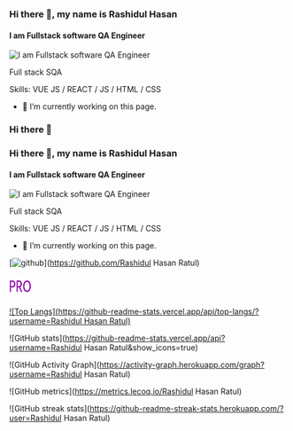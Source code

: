 ### Hi there 👋, my name is Rashidul Hasan
#### I am Fullstack software QA Engineer
![I am Fullstack software QA Engineer](https://arturssmirnovs.github.io/github-profile-readme-generator/images/banner.png)

Full stack SQA

Skills: VUE JS / REACT / JS / HTML / CSS

- 🔭 I’m currently working on this page. 







### Hi there 👋

<!--
**RashidulHasanRatul/RashidulHasanRatul** is a ✨ _special_ ✨ repository because its `README.md` (this file) appears on your GitHub profile.

Here are some ideas to get you started:

- 🔭 I’m currently working on ...
- 🌱 I’m currently learning ...
- 👯 I’m looking to collaborate on ...
- 🤔 I’m looking for help with ...
- 💬 Ask me about ...
- 📫 How to reach me: ...
- 😄 Pronouns: ...
- ⚡ Fun fact: ...
-->
### Hi there 👋, my name is Rashidul Hasan
#### I am Fullstack software QA Engineer
![I am Fullstack software QA Engineer](https://arturssmirnovs.github.io/github-profile-readme-generator/images/banner.png)

Full stack SQA

Skills: VUE JS / REACT / JS / HTML / CSS

- 🔭 I’m currently working on this page. 


[<img src='https://cdn.jsdelivr.net/npm/simple-icons@3.0.1/icons/github.svg' alt='github' height='40'>](https://github.com/Rashidul Hasan Ratul)  

<a href='https://github.com/pricing'><img src='https://raw.githubusercontent.com/acervenky/animated-github-badges/master/assets/pro.gif' width='40' height='40'></a> 

[![Top Langs](https://github-readme-stats.vercel.app/api/top-langs/?username=Rashidul Hasan Ratul)](https://github.com/anuraghazra/github-readme-stats)

![GitHub stats](https://github-readme-stats.vercel.app/api?username=Rashidul Hasan Ratul&show_icons=true)  

![GitHub Activity Graph](https://activity-graph.herokuapp.com/graph?username=Rashidul Hasan Ratul)  

![GitHub metrics](https://metrics.lecoq.io/Rashidul Hasan Ratul)  

![GitHub streak stats](https://github-readme-streak-stats.herokuapp.com/?user=Rashidul Hasan Ratul)  


